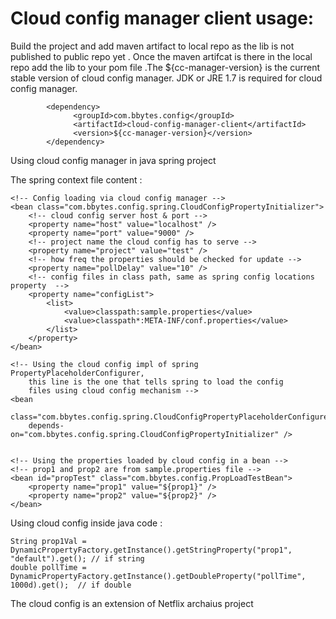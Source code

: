 Cloud config manager client usage:
==================================



Build the project and add maven artifact to local repo as the lib is not published to public repo yet . Once the maven artifcat is there in the local repo add the lib to your pom file .The ${cc-manager-version} is the current stable version of cloud config manager. JDK or JRE 1.7 is required for cloud config manager.

            <dependency>
    			  <groupId>com.bbytes.config</groupId>
    			  <artifactId>cloud-config-manager-client</artifactId>
    			  <version>${cc-manager-version}</version>
    		</dependency>
    		  
    		  
 Using cloud config manager in java spring project 
 
 The spring context file content : 
 
 
 	<!-- Config loading via cloud config manager -->
	<bean class="com.bbytes.config.spring.CloudConfigPropertyInitializer">
		<!-- cloud config server host & port -->
		<property name="host" value="localhost" /> 
		<property name="port" value="9000" />
		<!-- project name the cloud config has to serve -->
		<property name="project" value="test" />
		<!-- how freq the properties should be checked for update -->
		<property name="pollDelay" value="10" />
		<!-- config files in class path, same as spring config locations property  -->
		<property name="configList">
			<list>
				<value>classpath:sample.properties</value>
				<value>classpath*:META-INF/conf.properties</value>
			</list>
		</property>
	</bean>

	<!-- Using the cloud config impl of spring PropertyPlaceholderConfigurer, 
		this line is the one that tells spring to load the config 
		files using cloud config mechanism -->
	<bean
		class="com.bbytes.config.spring.CloudConfigPropertyPlaceholderConfigurer"
		depends-on="com.bbytes.config.spring.CloudConfigPropertyInitializer" />


	<!-- Using the properties loaded by cloud config in a bean -->
	<!-- prop1 and prop2 are from sample.properties file -->
	<bean id="propTest" class="com.bbytes.config.PropLoadTestBean">
		<property name="prop1" value="${prop1}" />
		<property name="prop2" value="${prop2}" />
	</bean>
	
	


Using cloud config inside java code :

    String prop1Val = DynamicPropertyFactory.getInstance().getStringProperty("prop1", "default").get(); // if string
    double pollTime = DynamicPropertyFactory.getInstance().getDoubleProperty("pollTime", 1000d).get();  // if double
    
    
The cloud config is an extension of Netflix archaius project
    
    
    
